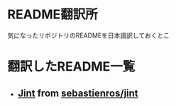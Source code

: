 # README翻訳所
気になったリポジトリのREADMEを日本語訳しておくとこ

# 翻訳したREADME一覧

- ## [Jint](./Jint/README.ja.md) from [sebastienros/jint](https://github.com/sebastienros/jint)
